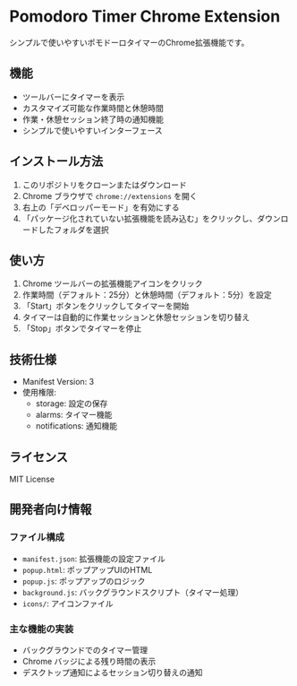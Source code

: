 # Pomodoro Timer Chrome Extension

シンプルで使いやすいポモドーロタイマーのChrome拡張機能です。

## 機能

- ツールバーにタイマーを表示
- カスタマイズ可能な作業時間と休憩時間
- 作業・休憩セッション終了時の通知機能
- シンプルで使いやすいインターフェース

## インストール方法

1. このリポジトリをクローンまたはダウンロード
2. Chrome ブラウザで `chrome://extensions` を開く
3. 右上の「デベロッパーモード」を有効にする
4. 「パッケージ化されていない拡張機能を読み込む」をクリックし、ダウンロードしたフォルダを選択

## 使い方

1. Chrome ツールバーの拡張機能アイコンをクリック
2. 作業時間（デフォルト：25分）と休憩時間（デフォルト：5分）を設定
3. 「Start」ボタンをクリックしてタイマーを開始
4. タイマーは自動的に作業セッションと休憩セッションを切り替え
5. 「Stop」ボタンでタイマーを停止

## 技術仕様

- Manifest Version: 3
- 使用権限:
  - storage: 設定の保存
  - alarms: タイマー機能
  - notifications: 通知機能

## ライセンス

MIT License

## 開発者向け情報

### ファイル構成

- `manifest.json`: 拡張機能の設定ファイル
- `popup.html`: ポップアップUIのHTML
- `popup.js`: ポップアップのロジック
- `background.js`: バックグラウンドスクリプト（タイマー処理）
- `icons/`: アイコンファイル

### 主な機能の実装

- バックグラウンドでのタイマー管理
- Chrome バッジによる残り時間の表示
- デスクトップ通知によるセッション切り替えの通知
